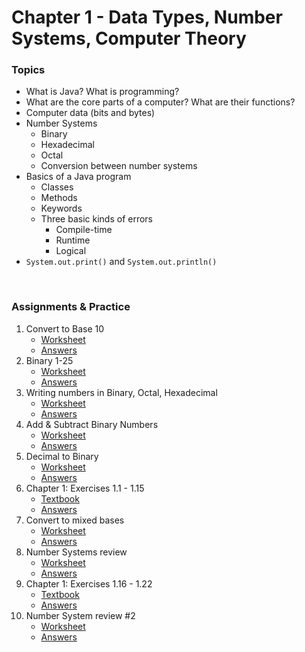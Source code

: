 # Chapter 1 - Data Types, Number Systems, Computer Theory


### Topics
- What is Java? What is programming?
- What are the core parts of a computer? What are their functions?
- Computer data (bits and bytes)
- Number Systems
    - Binary
    - Hexadecimal 
    - Octal 
    - Conversion between number systems
- Basics of a Java program
    - Classes
    - Methods
    - Keywords
    - Three basic kinds of errors
        - Compile-time
        - Runtime
        - Logical
- ```System.out.print()``` and ```System.out.println()```

<br>

### Assignments & Practice

1. Convert to Base 10
    - [Worksheet](./Ch1_Assignments/convert_to_base_10.pdf)
    - [Answers](./Ch1_Answers/convert_to_base_10.pdf)
2. Binary 1-25
    - [Worksheet](./Ch1_Assignments/Binary_1-25.JPG)
    - [Answers](./Ch1_Answers/Binary_1-25.JPG)
3. Writing numbers in Binary, Octal, Hexadecimal
    - [Worksheet](./Ch1_Assignments/Binary_Hexadecimal_Octal_WS.pdf)
    - [Answers](./Ch1_Answers/Binary_Hexadecimal_Octal_WS.pdf)
4. Add & Subtract Binary Numbers
    - [Worksheet](./Ch1_Assignments/Add_Subtract_Binary_WS.pdf)
    - [Answers](./Ch1_Answers/Add_Subtract_Binary_WS.pdf)
5. Decimal to Binary
    - [Worksheet](./Ch1_Assignments/Decimal_to_Binary.pdf)
    - [Answers](./Ch1_Answers/Decimal_to_Binary.pdf)
6. Chapter 1: Exercises 1.1 - 1.15
    - [Textbook](./JSS_ch1.pdf)
    - [Answers](./Ch1_Answers/APCSA_Ch1ProbsPt1_2021.pdf)
7. Convert to mixed bases
    - [Worksheet](./Ch1_Assignments/convert_to_mixed_bases.pdf)
    - [Answers](./Ch1_Answers/convert_to_mixed_bases.pdf)
8. Number Systems review
    - [Worksheet](./Ch1_Assignments/WS_Number+Systems.pdf)
    - [Answers](./Ch1_Answers/WS_Number+Systems.pdf)
9. Chapter 1: Exercises 1.16 - 1.22
    - [Textbook](./JSS_ch1.pdf)
    - [Answers](./Ch1_Answers/APCSA_Ch1ProbsPt2_2021.pdf)
10. Number System review #2
    - [Worksheet](./Ch1_Assignments/REVIEW_2_Number_Systems.pdf)
    - [Answers](./Ch1_Answers/REVIEW_2_Number_Systems.pdf)
